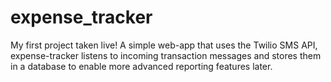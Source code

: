 # expense_tracker

My first project taken live! A simple web-app that uses the Twilio SMS API, expense-tracker listens to incoming transaction messages and stores them in a database to enable more advanced reporting features later.
